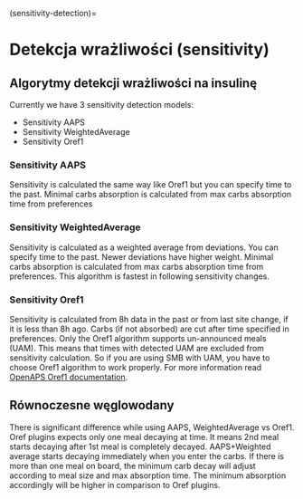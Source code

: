 (sensitivity-detection)=

# Detekcja wrażliwości (sensitivity)

## Algorytmy detekcji wrażliwości na insulinę

Currently we have 3 sensitivity detection models:

* Sensitivity AAPS
* Sensitivity WeightedAverage
* Sensitivity Oref1

### Sensitivity AAPS

Sensitivity is calculated the same way like Oref1 but you can specify time to the past. Minimal carbs absorption is calculated from max carbs absorption time from preferences

### Sensitivity WeightedAverage

Sensitivity is calculated as a weighted average from deviations. You can specify time to the past. Newer deviations have higher weight. Minimal carbs absorption is calculated from max carbs absorption time from preferences. This algorithm is fastest in following sensitivity changes.

### Sensitivity Oref1

Sensitivity is calculated from 8h data in the past or from last site change, if it is less than 8h ago. Carbs (if not absorbed) are cut after time specified in preferences. Only the Oref1 algorithm supports un-announced meals (UAM). This means that times with detected UAM are excluded from sensitivity calculation. So if you are using SMB with UAM, you have to choose Oref1 algorithm to work properly. For more information read [OpenAPS Oref1 documentation](https://openaps.readthedocs.io/en/latest/docs/Customize-Iterate/oref1.html).

## Równoczesne węglowodany

There is significant difference while using AAPS, WeightedAverage vs Oref1. Oref plugins expects only one meal decaying at time. It means 2nd meal starts decaying after 1st meal is completely decayed. AAPS+Weighted average starts decaying immediately when you enter the carbs. If there is more than one meal on board, the minimum carb decay will adjust according to meal size and max absorption time. The minimum absorption accordingly will be higher in comparison to Oref plugins.